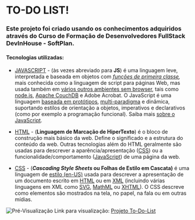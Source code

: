 # TO-DO LIST!
### Este projeto foi criado usando os conhecimentos adquiridos através do Curso de Formação de Desenvolvedores FullStack DevInHouse - SoftPlan.

#### Tecnologias utilizadas:
- [JAVASCRIPT](https://developer.mozilla.org/pt-BR/docs/Web/JavaScript) - (às vezes abreviado para **JS**) é uma linguagem leve, interpretada e baseada em objetos com _[funções de primeira classe](http://en.wikipedia.org/wiki/First-class_function),_ mais conhecida como a linguagem de script para páginas Web, mas usada também em [vários outros ambientes sem browser](http://en.wikipedia.org/wiki/JavaScript#Uses_outside_web_pages), tais como [node.js](https://nodejs.org/ "http://nodejs.org/"),  [Apache CouchDB](https://couchdb.apache.org/) e Adobe Acrobat. O JavaScript é uma linguagem [baseada em protótipos](https://en.wikipedia.org/wiki/Prototype-based "Prototype-based"), [multi-paradigma](https://en.wikipedia.org/wiki/Programming_paradigm)  e dinâmica, suportando estilos de orientação a objetos, imperativos e declarativos (como por exemplo a programação funcional). Saiba mais [sobre o JavaScript](https://developer.mozilla.org/pt-BR/docs/Web/JavaScript/About_JavaScript). 

- [HTML](https://developer.mozilla.org/pt-BR/docs/Web/HTML) - (**Linguagem de Marcação de HiperTexto**) é o bloco de construção mais básico da web. Define o significado e a estrutura do conteúdo da web. Outras tecnologias além do HTML geralmente são usadas para descrever a aparência/apresentação ([CSS](https://developer.mozilla.org/pt-BR/docs/Web/CSS)) ou a funcionalidade/comportamento ([JavaScript](https://developer.mozilla.org/pt-BR/docs/Web/JavaScript)) de uma página da web.
- [CSS](https://developer.mozilla.org/pt-BR/docs/Web/CSS) - (**_Cascading Style Sheets_  ou Folhas de Estilo em Cascata)** é uma linguagem de [estilo (en-US)](https://developer.mozilla.org/en-US/docs/Web/API/StyleSheet "Currently only available in English (US)") usada para descrever a apresentação de um documento escrito em [HTML](https://developer.mozilla.org/pt-BR/docs/Web/HTML "HTML") ou em [XML](https://developer.mozilla.org/pt-BR/docs/Glossary/XML "XML") (incluindo várias linguagens em XML como [SVG](https://developer.mozilla.org/pt-BR/docs/Web/SVG "SVG"), [MathML](https://developer.mozilla.org/pt-BR/docs/Web/MathML) ou [XHTML](https://developer.mozilla.org/pt-BR/XHTML "This is a link to an unwritten page")). O CSS descreve como elementos são mostrados na tela, no papel, na fala ou em outras mídias.


![Pré-Visualização](https://i.ibb.co/XSHHLBf/todolist.png)
Link para visualização: [Projeto To-Do-List](https://renanfortkamp.github.io/To-Do-List/) 
